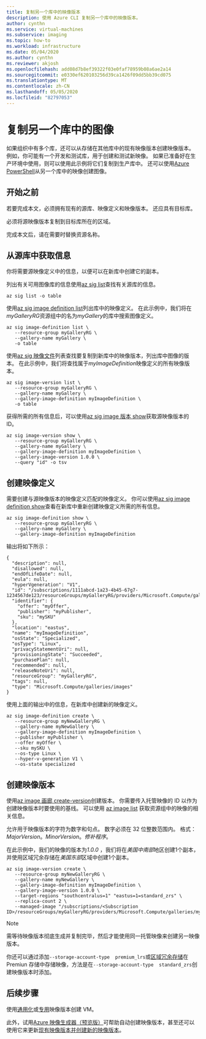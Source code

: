 ```yaml
---
title: 复制另一个库中的映像版本
description: 使用 Azure CLI 复制另一个库中的映像版本。
author: cynthn
ms.service: virtual-machines
ms.subservice: imaging
ms.topic: how-to
ms.workload: infrastructure
ms.date: 05/04/2020
ms.author: cynthn
ms.reviewer: akjosh
ms.openlocfilehash: add08d7b8ef39322f03e0faf78959b08a6ae2a14
ms.sourcegitcommit: e0330ef620103256d39ca1426f09dd5bb39cd075
ms.translationtype: MT
ms.contentlocale: zh-CN
ms.lasthandoff: 05/05/2020
ms.locfileid: "82797053"
---
```

# <a name="copy-an-image-from-another-gallery"></a>复制另一个库中的图像

如果组织中有多个库，还可以从存储在其他库中的现有映像版本创建映像版本。 例如，你可能有一个开发和测试库，用于创建和测试新映像。 如果已准备好在生产环境中使用，则可以使用此示例将它们复制到生产库中。 还可以使用[Azure PowerShell](image-version-another-gallery-powershell.md)从另一个库中的映像创建图像。



## <a name="before-you-begin"></a>开始之前

若要完成本文，必须拥有现有的源库、映像定义和映像版本。 还应具有目标库。 

必须将源映像版本复制到目标库所在的区域。 

完成本文后，请在需要时替换资源名称。



## <a name="get-information-from-the-source-gallery"></a>从源库中获取信息

你将需要源映像定义中的信息，以便可以在新库中创建它的副本。

列出有关可用图像库的信息使用[az sig list](/cli/azure/sig#az-sig-list)查找有关源库的信息。

```azurecli-interactive 
az sig list -o table
```

使用[az sig image definition list](/cli/azure/sig/image-definition#az-sig-image-definition-list)列出库中的映像定义。 在此示例中，我们将在*myGalleryRG*资源组中的名为*myGallery*的库中搜索图像定义。

```azurecli-interactive 
az sig image-definition list \
   --resource-group myGalleryRG \
   --gallery-name myGallery \
   -o table
```

使用[az sig 映像文件](/cli/azure/sig/image-version#az-sig-image-version-list)列表查找要复制到新库中的映像版本，列出库中图像的版本。 在此示例中，我们将查找属于*myImageDefinition*映像定义的所有映像版本。

```azurecli-interactive
az sig image-version list \
   --resource-group myGalleryRG \
   --gallery-name myGallery \
   --gallery-image-definition myImageDefinition \
   -o table
```

获得所需的所有信息后，可以使用[az sig image 版本 show](/cli/azure/sig/image-version#az-sig-image-version-show)获取源映像版本的 ID。

```azurecli-interactive
az sig image-version show \
   --resource-group myGalleryRG \
   --gallery-name myGallery \
   --gallery-image-definition myImageDefinition \
   --gallery-image-version 1.0.0 \
   --query "id" -o tsv
```


## <a name="create-the-image-definition"></a>创建映像定义 

需要创建与源映像版本的映像定义匹配的映像定义。 你可以使用[az sig image definition show](/cli/azure/sig/image-definition#az-sig-image-definition-show)查看在新库中重新创建映像定义所需的所有信息。

```azurecli-interactive
az sig image-definition show \
   --resource-group myGalleryRG \
   --gallery-name myGallery \
   --gallery-image-definition myImageDefinition
```

输出将如下所示：

```output
{
  "description": null,
  "disallowed": null,
  "endOfLifeDate": null,
  "eula": null,
  "hyperVgeneration": "V1",
  "id": "/subscriptions/1111abcd-1a23-4b45-67g7-1234567de123/resourceGroups/myGalleryRG/providers/Microsoft.Compute/galleries/myGallery/images/myImageDefinition",
  "identifier": {
    "offer": "myOffer",
    "publisher": "myPublisher",
    "sku": "mySKU"
  },
  "location": "eastus",
  "name": "myImageDefinition",
  "osState": "Specialized",
  "osType": "Linux",
  "privacyStatementUri": null,
  "provisioningState": "Succeeded",
  "purchasePlan": null,
  "recommended": null,
  "releaseNoteUri": null,
  "resourceGroup": "myGalleryRG",
  "tags": null,
  "type": "Microsoft.Compute/galleries/images"
}
```

使用上面的输出中的信息，在新库中创建新的映像定义。


```azurecli-interactive 
az sig image-definition create \
   --resource-group myNewGalleryRG \
   --gallery-name myNewGallery \
   --gallery-image-definition myImageDefinition \
   --publisher myPublisher \
   --offer myOffer \
   --sku mySKU \
   --os-type Linux \
   --hyper-v-generation V1 \
   --os-state specialized 
```


## <a name="create-the-image-version"></a>创建映像版本

使用[az image 画廊 create-version](/cli/azure/sig/image-version#az-sig-image-version-create)创建版本。 你需要传入托管映像的 ID 以作为创建映像版本时要使用的基线。 可以使用 [az image list](/cli/azure/image?view#az-image-list) 获取资源组中的映像的相关信息。 

允许用于映像版本的字符为数字和句点。 数字必须在 32 位整数范围内。 格式： *MajorVersion*。*MinorVersion*。*修补程序*。

在此示例中，我们的映像的版本为*1.0.0* ，我们将在*美国中南部*地区创建1个副本，并使用区域冗余存储在*美国东部*区域中创建1个副本。


```azurecli-interactive 
az sig image-version create \
   --resource-group myNewGalleryRG \
   --gallery-name myNewGallery \
   --gallery-image-definition myImageDefinition \
   --gallery-image-version 1.0.0 \
   --target-regions "southcentralus=1" "eastus=1=standard_zrs" \
   --replica-count 2 \
   --managed-image "/subscriptions/<Subscription ID>/resourceGroups/myGalleryRG/providers/Microsoft.Compute/galleries/myGallery/images/myImageDefinition/versions/1.0.0"
```

> [!NOTE]
> 需等待映像版本彻底生成并复制完毕，然后才能使用同一托管映像来创建另一映像版本。
>
> 你还可以通过添加`--storage-account-type  premium_lrs`或[区域冗余存储](https://docs.microsoft.com/azure/storage/common/storage-redundancy-zrs)在 Premiun 存储中存储映像，方法是在`--storage-account-type  standard_zrs`创建映像版本时添加。
>

## <a name="next-steps"></a>后续步骤

使用[通用化](vm-generalized-image-version-cli.md)或[专用](vm-specialized-image-version-cli.md)映像版本创建 VM。

此外，试用[Azure 映像生成器（预览版）](./linux/image-builder-overview.md)可帮助自动创建映像版本，甚至还可以使用它来更新[现有映像版本并创建新的映像版本](./linux/image-builder-gallery-update-image-version.md)。 